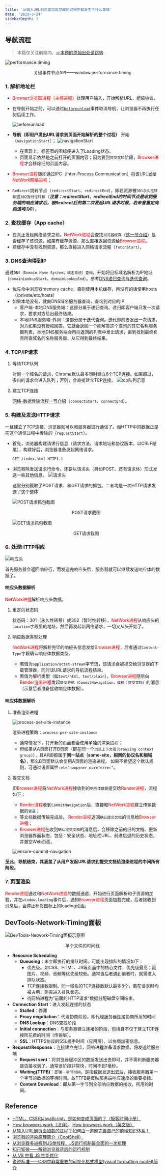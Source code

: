 ```yaml
---
title: '从输入URL到页面加载完成的过程中都发生了什么事情'
date: '2020-3-24'
sidebarDepth: 3
---
```


## 导航流程

>本篇仅关注前端向，[☞本题的原始出处请跳转](http://fex.baidu.com/blog/2014/05/what-happen/)

![performance.timing](../../../.imgs/performance-timing.png)
<center>关键事件节点API——window.performance.timing</center>

### 1. 解析地址栏

- <font color=red>Browser浏览器进程（主控进程）</font>处理用户输入，开始解析URL，组装协议。
- 在导航开始之前，可以通过[`beforeunload`](https://developer.mozilla.org/zh-CN/docs/Web/Events/beforeunload)事件取消导航，让浏览器不再执行任何后续工作。

  ![beforeunload](../../../.imgs/browser-beforeunload.png)
- **导航（即用户发出URL请求到页面开始解析的整个过程）** 开始（`navigationStart`）；
  ![navigationStart](../../../.imgs/browser-navigation-start.png)

  - 在表现上，标签页的图标便进入了Loading状态。
  - 页面显示依然是之前打开的页面内容；因为要到`提交文档`阶段，<font color=red>Browser进程</font>才会移除旧的页面内容。
- <font color=red>Browser进程</font>随即通过IPC（Inter-Process Communication）将该URL发给<font color=red>NetWork网络进程</font>；
- `Redirect`跳转节点（`redirectStart`、`redirectEnd`），即若资源被`301永久性转移`或`302暂时性转移`（***注意：redirectStart、redirectEnd的时间节点是收到服务端的响应请求后，被Redirect后的第二次发起URL请求时候，若未曾重定向则值均为0***）。

### 2. 查找缓存（App cache）

- 在真正发起网络请求之前，<font color=red>NetWork进程</font>会查找`浏览器缓存`（[这一节介绍](../internet/http-cache.html#http缓存)）是否缓存了该资源。如果有缓存资源，那么直接返回资源给<font color=red>Browser进程</font>。
- 若缓存中没有找到资源，那么直接进入网络请求流程（`fetchStart`）。

### 3. DNS查询得到IP

通过`DNS（Domain Name System，域名系统）查询`，开始将目标域名解析为IP地址（`domainLookupStart`、`domainLookupEnd`）。参考[DNS递归查询与迭代查询](https://www.cnblogs.com/qingdaofu/p/7399670.html)。

- 优先命中浏览器memory cache，否则使用本机缓存，再没有的话使用hosts（/private/etc/hosts）
- 如果本地没有，就向DNS域名服务器查询，查询到对应的IP
  - 客户端-本地DNS服务端：这部分属于递归查询。递归即客户端只发一次请求，要求对方给出最终结果。
  - 本地DNS服务端-外网：这部分属于迭代查询。迭代即前者发出一次请求，对方如果没有授权回答，它就会返回一个能解答这个查询的其它名称服务器列表，本地DNS服务端会再向返回的列表中发出请求，直到找到最终负责所查域名的名称服务器，从它得到最终结果。

### 4. TCP/IP请求

1. 等待TCP队列

    对同一个域名的请求，Chrome默认最多同时建立6个TCP连接。如果超过，多出的请求会进入队列；否则，会直接建立TCP连接。
    ![tcp队列示意](../../../.imgs/tcp-queue.png)
2. 建立TCP连接

    [网络-数据传输流程一节介绍](../internet/internet-protocol.html#数据传输流程)（`connectStart`、`connectEnd`）。

### 5. 构建及发送HTTP请求

一旦建立了TCP连接，浏览器就可以和服务器进行通信了。而HTTP中的数据正是在这个通信过程中传输的（`requestStart`）。

- 首先，浏览器构建请求行信息（请求方法、请求地址和协议版本，以CRLF结尾），构建好后，浏览器准备发起网络请求。

  ```md
  GET /index.html HTTP1.1
  ```

- 浏览器除发送请求行命令，还要以请求头（另如POST、还有请求体）形式发送一些其他信息。
  ![请求头](../../../.imgs/http-request-header.png)

  这里分别截取了POST请求、和GET请求的抓包。二者均是一次HTTP请求发送了这个整体

  ![POST请求抓包截图](../../../.imgs/browser-post-request.png)<center>POST请求截图</center>

  ![GET请求抓包截图](../../../.imgs/browser-get-request.png)<center>GET请求截图</center>

### 6. 处理HTTP相应

![响应头](../../../.imgs/http-response-header.png)

首先服务器会返回响应行，而发送完响应头后，服务器就可以继续发送响应体的数据了。

#### 响应头数据解析

<font color=red>NetWork进程</font>解析响应头数据。

1. 重定向状态码

    状态码：301（永久性转移）或302（暂时性转移），<font color=red>NetWork进程</font>从响应头的`Location`字段里的地址，然后再发起新网络请求，一切又从头开始了。
2. 响应数据类型处理

    <font color=red>NetWork进程</font>将解析完毕的响应头信息发给<font color=red>Browser进程</font>，后者通过`Content-Type`字段确认响应体数据类型。
    - 若值为`application/octet-stream`字节流，该请求会被提交给浏览器的下载管理器，同时该URL请求的导航流程结束。
    - 若值为解析类型（如`text/html`、`text/plain`），<font color=red>Browser进程</font>随后向<font color=red>Render渲染进程</font>发起`提交导航（CommitNavigation，或称：提交文档）`的消息（示意后者准备接收响应体数据）。

#### 响应体数据解析

1. 准备渲染进程

    ![process-per-site-instance](../../../.imgs/browser-process-per-site-instance.png)

    渲染进程策略：`process-per-site-instance`
    - 通常情况下，打开新的页面都会使用单独的渲染进程；
    - 但如果从A页面打开B页面（即在同一个`浏览上下文组(browsing context group)`），且A和B都属于**同一站点（same-site，相同的协议名和根域名）**，那么B页面默认会复用A页面的渲染进程。
    如果不希望这个默认规则，可通过设置属性`rel="noopener noreferrer"`。
2. 提交文档

    即<font color=red>Browser进程</font>将<font color=red>NetWork进程</font>接收到的`响应体数据`提交给<font color=red>Render进程</font>，流程如下：
    - <font color=red>Render进程</font>收到`CommitNavigation`后，直接和<font color=red>NetWork进程</font>建立传输数据的`管道`；
    - 等文档数据传输完成后， <font color=red>Render进程</font>返回`确认提交文档`的消息给<font color=red>Browser进程</font>；
    - <font color=red>Browser进程</font>在收到`确认提交文档`的消息后，会移除之前的旧的文档、更新浏览器界面状态，包括：安全状态、地址栏URL、前进后退的历史状态，并置空Web页面。

    ![ensure-commit-navigation](../../../.imgs/browser-ensure-commit-navigation.png)

**至此，导航结束，其涵盖了从用户发起URL请求到提交文档给渲染进程的中间所有阶段。**

### 7. 页面渲染

<font color=red>Render进程</font>通过和<font color=red>NetWork进程</font>的数据通道，开始进行页面解析和子资源的加载，并在`window.loading`事件后，通知<font color=red>Browser进程</font>页面加载完成，后者接收到消息后，会停止标签图标上的loading动画。

## DevTools-Network-Timing面板

![DevTools-Network-Timing面板示意图](../../../.imgs/browser-devtools-network-timing.png)
<center>单个文件的时间线</center>

- **Resource Scheduling**
  - **Queueing**：未立即执行的排队时间。可能出现排队的情况如下：
    - 优先级。如CSS、HTML、JS等页面中的核心文件，优先级最高；而图片、视频、音频等优先级较低。通常当后者遇到前者时，就需进入排队状态。
    - TCP连接数限制。同一域名的TCP连接数默认最多6个，若在请求时均被占用，则需进入排队状态。
    - 待网络进程为”前面的HTTP请求“数据分配磁盘空间结束。
- **Connection Start**：进入发起连接的状态
  - **Stalled**：停滞
  - **Proxy negotiation**：代理协商阶段，即代理服务器连接协商所用的时间
  - **DNS Lookup**：DNS查找阶段
  - **Initial connection**：与服务器建立连接的阶段，包括且不仅于建立TCP连接所花费的时间（传输层）。
  - **SSL**：HTTPS协议的SSL握手时间（应用层），以协商加密信息。
- **Request/Response**：连接建立完毕，网络进程准备请求数据，将发送给服务端
  - **Request sent**：将浏览器缓冲区的数据发送出去即可，并不需判断服务器是否接收到了。通常该阶段非常快，时间不到1毫秒。
  - **Waiting(TTFB)**：即`第一字节时间`，是指数据发送出去后，接收服务器第一个字节的数据的等待时间。故TTFB是反映服务端响应速度的重要指标。
  - **Content Download**：即从第一字节到全部响应数据的接收，所用的时间。

## Reference

- [HTML、CSS和JavaScript，是如何变成页面的？（极客时间小册）](https://time.geekbang.org/column/article/118826)
- [How browsers work（汉译）](https://www.cnblogs.com/lhb25/p/how-browsers-work.html)、[How browsers work（英文版）](http://taligarsiel.com/Projects/howbrowserswork1.htm)
- [从输入URL到页面加载的过程？如何由一道题完善自己的前端知识体系！](https://segmentfault.com/a/1190000013662126)
- [浏览器的渲染原理简介（CoolShell）](https://coolshell.cn/articles/9666.html)
- [从浏览器多进程到JS单线程，JS运行机制最全面的一次梳理](https://segmentfault.com/a/1190000012925872)
- [知己知彼——解锁浏览器背后的运行机制](https://juejin.im/book/5b936540f265da0a9624b04b/section/5bac3a4df265da0aa81c043c)
- [从 V8 中看 JS 性能优化](https://juejin.im/book/5bdc715fe51d454e755f75ef/section/5bdc72cbe51d450540286a9d)
- [说说标准——CSS中非常重要的可视化格式模型(visual formatting model)简介](https://bbs.csdn.net/topics/340204423)
